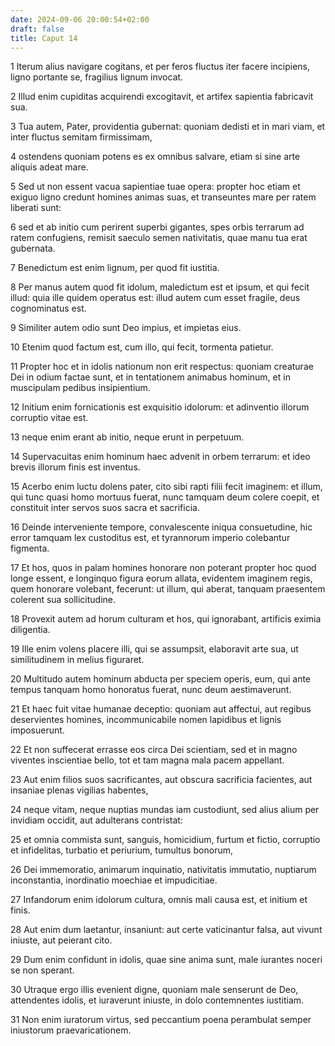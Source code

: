 ```yaml
---
date: 2024-09-06 20:00:54+02:00
draft: false
title: Caput 14
---
```





1 Iterum alius navigare cogitans, et per feros fluctus iter facere incipiens, ligno portante se, fragilius lignum invocat.

2 Illud enim cupiditas acquirendi excogitavit, et artifex sapientia fabricavit sua.

3 Tua autem, Pater, providentia gubernat: quoniam dedisti et in mari viam, et inter fluctus semitam firmissimam,

4 ostendens quoniam potens es ex omnibus salvare, etiam si sine arte aliquis adeat mare.

5 Sed ut non essent vacua sapientiae tuae opera: propter hoc etiam et exiguo ligno credunt homines animas suas, et transeuntes mare per ratem liberati sunt:

6 sed et ab initio cum perirent superbi gigantes, spes orbis terrarum ad ratem confugiens, remisit saeculo semen nativitatis, quae manu tua erat gubernata.

7 Benedictum est enim lignum, per quod fit iustitia.

8 Per manus autem quod fit idolum, maledictum est et ipsum, et qui fecit illud: quia ille quidem operatus est: illud autem cum esset fragile, deus cognominatus est.

9 Similiter autem odio sunt Deo impius, et impietas eius.

10 Etenim quod factum est, cum illo, qui fecit, tormenta patietur.

11 Propter hoc et in idolis nationum non erit respectus: quoniam creaturae Dei in odium factae sunt, et in tentationem animabus hominum, et in muscipulam pedibus insipientium.

12 Initium enim fornicationis est exquisitio idolorum: et adinventio illorum corruptio vitae est.

13 neque enim erant ab initio, neque erunt in perpetuum.

14 Supervacuitas enim hominum haec advenit in orbem terrarum: et ideo brevis illorum finis est inventus.

15 Acerbo enim luctu dolens pater, cito sibi rapti filii fecit imaginem: et illum, qui tunc quasi homo mortuus fuerat, nunc tamquam deum colere coepit, et constituit inter servos suos sacra et sacrificia.

16 Deinde interveniente tempore, convalescente iniqua consuetudine, hic error tamquam lex custoditus est, et tyrannorum imperio colebantur figmenta.

17 Et hos, quos in palam homines honorare non poterant propter hoc quod longe essent, e longinquo figura eorum allata, evidentem imaginem regis, quem honorare volebant, fecerunt: ut illum, qui aberat, tanquam praesentem colerent sua sollicitudine.

18 Provexit autem ad horum culturam et hos, qui ignorabant, artificis eximia diligentia.

19 Ille enim volens placere illi, qui se assumpsit, elaboravit arte sua, ut similitudinem in melius figuraret.

20 Multitudo autem hominum abducta per speciem operis, eum, qui ante tempus tanquam homo honoratus fuerat, nunc deum aestimaverunt.

21 Et haec fuit vitae humanae deceptio: quoniam aut affectui, aut regibus deservientes homines, incommunicabile nomen lapidibus et lignis imposuerunt.

22 Et non suffecerat errasse eos circa Dei scientiam, sed et in magno viventes inscientiae bello, tot et tam magna mala pacem appellant.

23 Aut enim filios suos sacrificantes, aut obscura sacrificia facientes, aut insaniae plenas vigilias habentes,

24 neque vitam, neque nuptias mundas iam custodiunt, sed alius alium per invidiam occidit, aut adulterans contristat:

25 et omnia commista sunt, sanguis, homicidium, furtum et fictio, corruptio et infidelitas, turbatio et periurium, tumultus bonorum,

26 Dei immemoratio, animarum inquinatio, nativitatis immutatio, nuptiarum inconstantia, inordinatio moechiae et impudicitiae.

27 Infandorum enim idolorum cultura, omnis mali causa est, et initium et finis.

28 Aut enim dum laetantur, insaniunt: aut certe vaticinantur falsa, aut vivunt iniuste, aut peierant cito.

29 Dum enim confidunt in idolis, quae sine anima sunt, male iurantes noceri se non sperant.

30 Utraque ergo illis evenient digne, quoniam male senserunt de Deo, attendentes idolis, et iuraverunt iniuste, in dolo contemnentes iustitiam.

31 Non enim iuratorum virtus, sed peccantium poena perambulat semper iniustorum praevaricationem.

